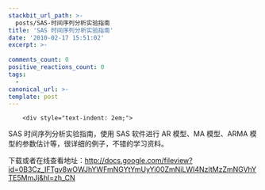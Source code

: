 ```yaml
---
stackbit_url_path: >-
  posts/SAS-时间序列分析实验指南
title: 'SAS 时间序列分析实验指南'
date: '2010-02-17 15:51:02'
excerpt: >-
  
comments_count: 0
positive_reactions_count: 0
tags: 
  - 
canonical_url: >-
template: post
---
```


        <div style="text-indent: 2em;">
<p>SAS 时间序列分析实验指南，使用 SAS 软件进行 AR 模型、MA 模型、ARMA 模型的参数估计等，很详细的例子，不错的学习资料。</p>
<p>下载或者在线查看地址：<a target="_blank" href="http://docs.google.com/fileview?id=0B3Cz_IFTgv8wOWJhYWFmNGYtYmUyYi00ZmNiLWI4NzItMzZmNGVhYTE5MmJj&amp;hl=zh_CN">http://docs.google.com/fileview?id=0B3Cz_IFTgv8wOWJhYWFmNGYtYmUyYi00ZmNiLWI4NzItMzZmNGVhYTE5MmJj&amp;hl=zh_CN</a></p>
<p>&nbsp;</p>
</div>
      